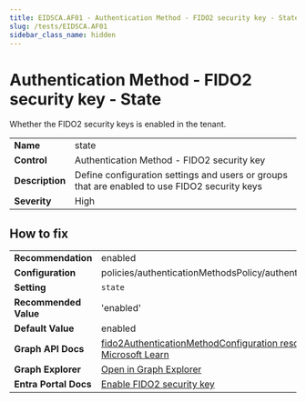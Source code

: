 ```yaml
---
title: EIDSCA.AF01 - Authentication Method - FIDO2 security key - State
slug: /tests/EIDSCA.AF01
sidebar_class_name: hidden
---
```


# Authentication Method - FIDO2 security key - State

Whether the FIDO2 security keys is enabled in the tenant.

| | |
|-|-|
| **Name** | state |
| **Control** | Authentication Method - FIDO2 security key |
| **Description** | Define configuration settings and users or groups that are enabled to use FIDO2 security keys |
| **Severity** | High |

## How to fix
| | |
|-|-|
| **Recommendation** | enabled |
| **Configuration** | policies/authenticationMethodsPolicy/authenticationMethodConfigurations('Fido2') |
| **Setting** | `state` |
| **Recommended Value** | 'enabled' |
| **Default Value** | enabled |
| **Graph API Docs** | [fido2AuthenticationMethodConfiguration resource type - Microsoft Graph v1.0 - Microsoft Learn](https://learn.microsoft.com/en-us/graph/api/resources/fido2authenticationmethodconfiguration) |
| **Graph Explorer** | [Open in Graph Explorer](https://developer.microsoft.com/en-us/graph/graph-explorer?request=policies/authenticationMethodsPolicy/authenticationMethodConfigurations('Fido2')&method=GET&version=beta&GraphUrl=https://graph.microsoft.com) |
| **Entra Portal Docs** | [Enable FIDO2 security key](https://learn.microsoft.com/en-us/entra/identity/authentication/how-to-enable-passkey-fido2#enable-passkey-authentication-method ) |



